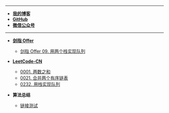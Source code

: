 <!-- docs/_sidebar.md -->
---
- [**我的博客**](https://www.cnblogs.com/kphang/)
- [**GitHub**](https://github.com/KpiHang)
- [**微信公众号**](xxx)

---
- [**剑指 Offer**](./%E8%A7%A3%E9%A2%98%E7%9B%AE%E5%BD%95.md)
  - [剑指 Offer 09. 用两个栈实现队列](notes/剑指Offer/剑指Offer09-用两个栈实现队列.md)



- [**LeetCode-CN**](./%E8%A7%A3%E9%A2%98%E7%9B%AE%E5%BD%95.md)

  - [0001. 两数之和](notes/1-两数之和.md)   
  - [0021. 合并两个有序链表](notes/21-合并两个有序链表.md)
  - [0232. 用栈实现队列](notes/232-%E7%94%A8%E6%A0%88%E5%AE%9E%E7%8E%B0%E9%98%9F%E5%88%97.md)


- **算法总结**
  - [链接测试](https://www.baidu.com/s?tn=44004473_22_oem_dg&ie=utf-8&wd=loadSidebar%3A%20%27summary.md%27%2C)